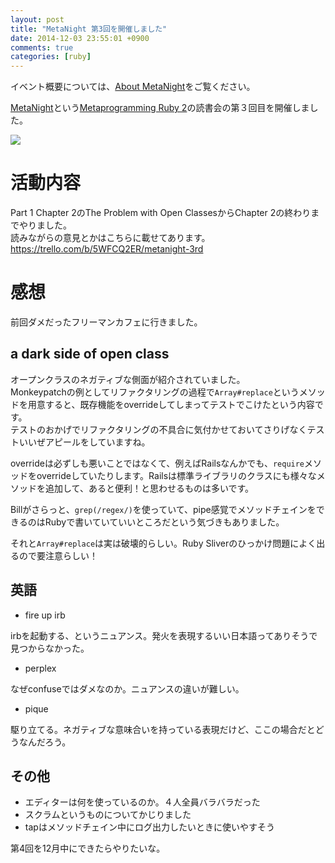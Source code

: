 ```yaml
---
layout: post
title: "MetaNight 第3回を開催しました"
date: 2014-12-03 23:55:01 +0900
comments: true
categories: [ruby]
---
```


イベント概要については、<a href="{{ root_url }}{% post_url 2014-11-02-about-meta-night %}">About MetaNight</a>をご覧ください。

[MetaNight](http://e-g-d.doorkeeper.jp/events/16300)という[Metaprogramming Ruby 2](http://www.amazon.co.jp/gp/product/B00N9I0RMQ/ref=as_li_ss_il?ie=UTF8&camp=247&creative=7399&creativeASIN=B00N9I0RMQ&linkCode=as2&tag=pochan0919-22)の読書会の第３回目を開催しました。

<a href="http://www.amazon.co.jp/gp/product/B00N9I0RMQ/ref=as_li_ss_il?ie=UTF8&camp=247&creative=7399&creativeASIN=B00N9I0RMQ&linkCode=as2&tag=pochan0919-22"><img border="0" src="http://ws-fe.amazon-adsystem.com/widgets/q?_encoding=UTF8&ASIN=B00N9I0RMQ&Format=_SL250_&ID=AsinImage&MarketPlace=JP&ServiceVersion=20070822&WS=1&tag=pochan0919-22" ></a><img src="http://ir-jp.amazon-adsystem.com/e/ir?t=pochan0919-22&l=as2&o=9&a=B00N9I0RMQ" width="1" height="1" border="0" alt="" style="border:none !important; margin:0px !important;" />

<!-- more -->

# 活動内容

Part 1 Chapter 2のThe Problem with Open ClassesからChapter 2の終わりまでやりました。  
読みながらの意見とかはこちらに載せてあります。  
https://trello.com/b/5WFCQ2ER/metanight-3rd

# 感想

前回ダメだったフリーマンカフェに行きました。  

## a dark side of open class

オープンクラスのネガティブな側面が紹介されていました。  
Monkeypatchの例としてリファクタリングの過程で`Array#replace`というメソッドを用意すると、既存機能をoverrideしてしまってテストでこけたという内容です。  
テストのおかげでリファクタリングの不具合に気付かせておいてさりげなくテストいいぜアピールをしていますね。  

overrideは必ずしも悪いことではなくて、例えばRailsなんかでも、`require`メソッドをoverrideしていたりします。Railsは標準ライブラリのクラスにも様々なメソッドを追加して、あると便利！と思わせるものは多いです。

Billがさらっと、`grep(/regex/)`を使っていて、pipe感覚でメソッドチェインをできるのはRubyで書いていていいところだという気づきもありました。

それと`Array#replace`は実は破壊的らしい。Ruby Sliverのひっかけ問題によく出るので要注意らしい！

## 英語

* fire up irb

irbを起動する、というニュアンス。発火を表現するいい日本語ってありそうで見つからなかった。

* perplex

なぜconfuseではダメなのか。ニュアンスの違いが難しい。


* pique

駆り立てる。ネガティブな意味合いを持っている表現だけど、ここの場合だとどうなんだろう。

## その他

* エディターは何を使っているのか。４人全員バラバラだった
* スクラムというものについてかじりました
* tapはメソッドチェイン中にログ出力したいときに使いやすそう

第4回を12月中にできたらやりたいな。
